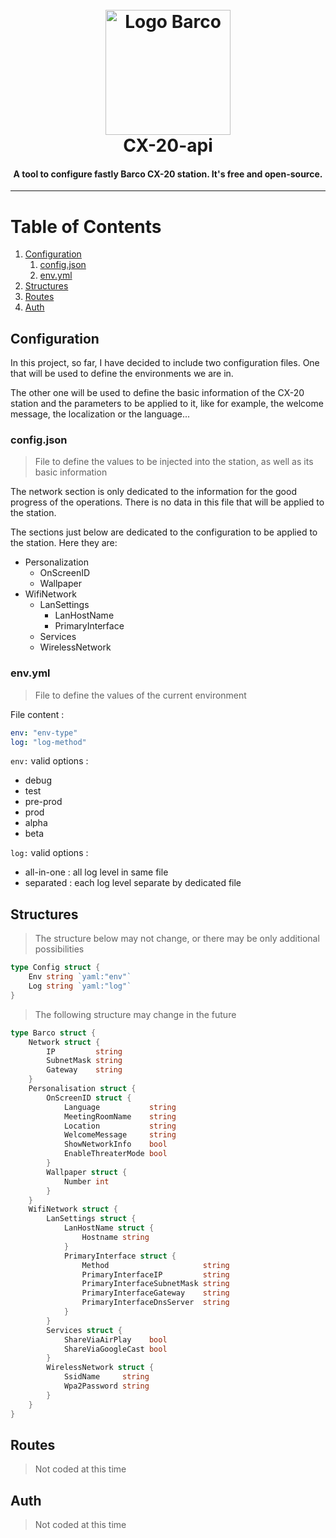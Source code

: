 <h1 align="center">
  <br>
  <a href="https://www.barco.com/en/"><img src="https://www.cap-visio.com/wp-content/uploads/2020/11/Barco-Logo-900x244.png" alt="Logo Barco" width="200"></a>
  <br>
  CX-20-api
  <br>
</h1>

<h4 align="center">A tool to configure fastly Barco CX-20 station. It's free and open-source.</h4>

<hr>

# Table of Contents
1. [Configuration](#configuration)
   1. [config.json](#configjson)
   2. [env.yml](#envyml)
2. [Structures](#structures)
3. [Routes](#routes)
4. [Auth](#auth)


## Configuration

In this project, so far, I have decided to include two configuration files.
One that will be used to define the environments we are in. 

The other one will be used to define the basic information of the CX-20 station and the parameters to be applied to it, 
like for example, the welcome message, the localization or the language...

### config.json

> File to define the values to be injected into the station, as well as its basic information

The network section is only dedicated to the information for the good progress of the operations. There is no data in this file that will be applied to the station.

The sections just below are dedicated to the configuration to be applied to the station. Here they are:
- Personalization
  - OnScreenID
  - Wallpaper
- WifiNetwork
  - LanSettings
    - LanHostName
    - PrimaryInterface
  - Services
  - WirelessNetwork

### env.yml

> File to define the values of the current environment

File content :

```yml
env: "env-type"
log: "log-method"
```

`env:` valid options :
- debug
- test
- pre-prod
- prod
- alpha
- beta

`log:` valid options :
- all-in-one : all log level in same file
- separated : each log level separate by dedicated file

## Structures

> The structure below may not change, or there may be only additional possibilities

```go
type Config struct {
	Env string `yaml:"env"`
	Log string `yaml:"log"`
}
```

> The following structure may change in the future

```go
type Barco struct {
	Network struct {
		IP         string
		SubnetMask string
		Gateway    string
	}
	Personalisation struct {
		OnScreenID struct {
			Language           string
			MeetingRoomName    string
			Location           string
			WelcomeMessage     string
			ShowNetworkInfo    bool
			EnableThreaterMode bool
		}
		Wallpaper struct {
			Number int
		}
	}
	WifiNetwork struct {
		LanSettings struct {
			LanHostName struct {
				Hostname string
			}
			PrimaryInterface struct {
				Method                     string
				PrimaryInterfaceIP         string
				PrimaryInterfaceSubnetMask string
				PrimaryInterfaceGateway    string
				PrimaryInterfaceDnsServer  string
			}
		}
		Services struct {
			ShareViaAirPlay    bool
			ShareViaGoogleCast bool
		}
		WirelessNetwork struct {
			SsidName     string
			Wpa2Password string
		}
	}
}
```

## Routes

> Not coded at this time

## Auth

> Not coded at this time